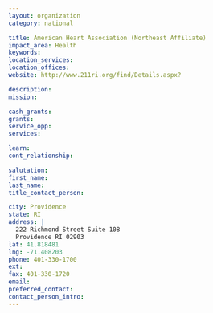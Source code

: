 ```yaml
---
layout: organization
category: national

title: American Heart Association (Northeast Affiliate)
impact_area: Health
keywords: 
location_services: 
location_offices: 
website: http://www.211ri.org/find/Details.aspx?

description: 
mission: 

cash_grants: 
grants: 
service_opp: 
services: 

learn: 
cont_relationship: 

salutation: 
first_name: 
last_name: 
title_contact_person: 

city: Providence
state: RI
address: |
  222 Richmond Street Suite 108  
  Providence RI 02903
lat: 41.818481
lng: -71.408203
phone: 401-330-1700
ext: 
fax: 401-330-1720
email: 
preferred_contact: 
contact_person_intro: 
---
```

